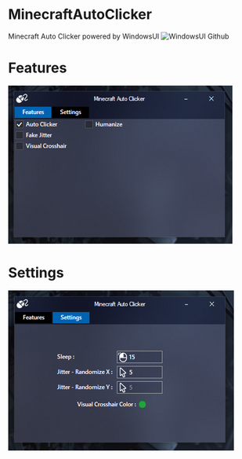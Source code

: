 # MinecraftAutoClicker
Minecraft Auto Clicker powered by WindowsUI ![WindowsUI Github](https://github.com/lysep-corp/WindowsUI)
# Features
![alt text](https://github.com/Lufzys/MinecraftAutoClicker/blob/main/example01_02042021.PNG?raw=true)
# Settings
![alt text](https://github.com/Lufzys/MinecraftAutoClicker/blob/main/example02_02042021.PNG?raw=true)
